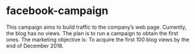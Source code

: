 # facebook-campaign
This campaign aims to build traffic to the company’s web page. Currently, the blog has no views. The plan is to run a campaign to obtain the first ones. The marketing objective is: To acquire the first 100 blog views by the end of December 2018.
